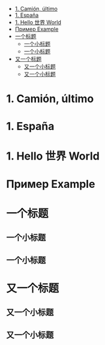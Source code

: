 <!-- MarkdownTOC autolink="true" bracket="round" lowercase_only_ascii="true" -->

- [1. Camión, último](#1-camión-último)
- [1. España](#1-españa)
- [1. Hello 世界 World](#1-hello-世界-world)
- [Пример Example](#Пример-example)
- [一个标题](#一个标题)
  - [一个小标题](#一个小标题)
  - [一个小标题](#一个小标题-1)
- [又一个标题](#又一个标题)
  - [又一个小标题](#又一个小标题)
  - [又一个小标题](#又一个小标题-1)

<!-- /MarkdownTOC -->

# 1. Camión, último

# 1. España

# 1. Hello 世界 World

# Пример Example

# 一个标题
## 一个小标题
## 一个小标题

# 又一个标题
## 又一个小标题
## 又一个小标题
